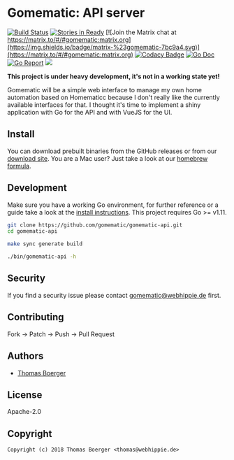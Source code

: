 # Gomematic: API server

[![Build Status](https://cloud.drone.io/api/badges/gomematic/gomematic-api/status.svg)](https://cloud.drone.io/gomematic/gomematic-api)
[![Stories in Ready](https://badge.waffle.io/gomematic/gomematic-api.svg?label=ready&title=Ready)](http://waffle.io/gomematic/gomematic-api)
[![Join the Matrix chat at https://matrix.to/#/#gomematic:matrix.org](https://img.shields.io/badge/matrix-%23gomematic-7bc9a4.svg)](https://matrix.to/#/#gomematic:matrix.org)
[![Codacy Badge](https://api.codacy.com/project/badge/Grade/ca2aacc664fb4d118b920fd7068edf37)](https://www.codacy.com/app/gomematic/gomematic-api?utm_source=github.com&amp;utm_medium=referral&amp;utm_content=gomematic/gomematic-api&amp;utm_campaign=Badge_Grade)
[![Go Doc](https://godoc.org/github.com/gomematic/gomematic-api?status.svg)](http://godoc.org/github.com/gomematic/gomematic-api)
[![Go Report](https://goreportcard.com/badge/github.com/gomematic/gomematic-api)](https://goreportcard.com/report/github.com/gomematic/gomematic-api)
[![](https://images.microbadger.com/badges/image/gomematic/gomematic-api.svg)](http://microbadger.com/images/gomematic/gomematic-api "Get your own image badge on microbadger.com")

**This project is under heavy development, it's not in a working state yet!**

Gomematic will be a simple web interface to manage my own home automation based on Homematicc because I don't really like the currently available interfaces for that. I thought it's time to implement a shiny application with Go for the API and with VueJS for the UI.


## Install

You can download prebuilt binaries from the GitHub releases or from our [download site](http://dl.gomematic.tech/api). You are a Mac user? Just take a look at our [homebrew formula](https://github.com/gomematic/homebrew-gomematic).


## Development

Make sure you have a working Go environment, for further reference or a guide take a look at the [install instructions](http://golang.org/doc/install.html). This project requires Go >= v1.11.

```bash
git clone https://github.com/gomematic/gomematic-api.git
cd gomematic-api

make sync generate build

./bin/gomematic-api -h
```


## Security

If you find a security issue please contact gomematic@webhippie.de first.


## Contributing

Fork -> Patch -> Push -> Pull Request


## Authors

* [Thomas Boerger](https://github.com/tboerger)


## License

Apache-2.0


## Copyright

```
Copyright (c) 2018 Thomas Boerger <thomas@webhippie.de>
```
